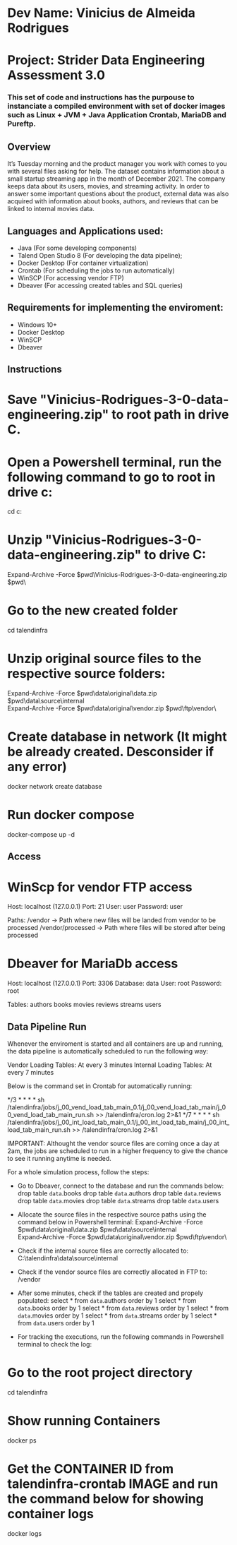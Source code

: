 # Dev Name: Vinicius de Almeida Rodrigues
# Project: Strider Data Engineering Assessment 3.0

### This set of code and instructions has the purpouse to instanciate a compiled environment with set of docker images such as Linux + JVM + Java Application Crontab, MariaDB and Pureftp.

## Overview
It’s Tuesday morning and the product manager you work with comes to you with several files asking for help. The dataset contains information about a small startup streaming app in the month of December 2021. The company keeps data about its users, movies, and streaming activity. In order to answer some important questions about the product, external data was also acquired with information about books, authors, and reviews that can be linked to internal movies data.

## Languages and Applications used:
* Java (For some developing components)
* Talend Open Studio 8 (For developing the data pipeline);
* Docker Desktop (For container virtualization)
* Crontab (For scheduling the jobs to run automatically)
* WinSCP (For accessing vendor FTP)
* Dbeaver (For accessing created tables and SQL queries)

## Requirements for implementing the enviroment:
* Windows 10+
* Docker Desktop
* WinSCP
* Dbeaver

## Instructions
  
# Save "Vinicius-Rodrigues-3-0-data-engineering.zip" to root path in drive C.

# Open a Powershell terminal, run the following command to go to root in drive c:
cd c:

# Unzip "Vinicius-Rodrigues-3-0-data-engineering.zip" to drive C:
Expand-Archive -Force $pwd\Vinicius-Rodrigues-3-0-data-engineering.zip $pwd\

# Go to the new created folder
cd talendinfra

# Unzip original source files to the respective source folders:
Expand-Archive -Force $pwd\data\original\data.zip $pwd\data\source\internal\
Expand-Archive -Force $pwd\data\original\vendor.zip $pwd\ftp\vendor\

# Create database in network (It might be already created. Desconsider if any error)
docker network create database

# Run docker compose
docker-compose up -d

## Access

# WinScp for vendor FTP access
Host: localhost (127.0.0.1)
Port: 21
User: user
Password: user

Paths: 
/vendor -> Path where new files will be landed from vendor to be processed
/vendor/processed -> Path where files will be stored after being processed

# Dbeaver for MariaDb access
Host: localhost (127.0.0.1)
Port: 3306
Database: data
User: root
Password: root

Tables: 
authors
books
movies
reviews
streams
users

## Data Pipeline Run

Whenever the enviroment is started and all containers are up and running, the data pipeline is automatically scheduled to run the following way:

Vendor Loading Tables: At every 3 minutes
Internal Loading Tables: At every 7 minutes

Below is the command set in Crontab for automatically running:

*/3 * * * * sh /talendinfra/jobs/j_00_vend_load_tab_main_0.1/j_00_vend_load_tab_main/j_00_vend_load_tab_main_run.sh >> /talendinfra/cron.log 2>&1 
*/7 * * * * sh /talendinfra/jobs/j_00_int_load_tab_main_0.1/j_00_int_load_tab_main/j_00_int_load_tab_main_run.sh >> /talendinfra/cron.log 2>&1 

IMPORTANT: Althought the vendor source files are coming once a day at 2am, the jobs are scheduled to run in a higher frequency to give the chance to see it running anytime is needed.

For a whole simulation process, follow the steps:

* Go to Dbeaver, connect to the database and run the commands below:
drop table `data`.books
drop table `data`.authors
drop table `data`.reviews
drop table `data`.movies
drop table `data`.streams
drop table `data`.users

* Allocate the source files in the respective source paths using the command below in Powershell terminal:
Expand-Archive -Force $pwd\data\original\data.zip $pwd\data\source\internal\
Expand-Archive -Force $pwd\data\original\vendor.zip $pwd\ftp\vendor\

* Check if the internal source files are correctly allocated to: C:\talendinfra\data\source\internal

* Check if the vendor source files are correctly allocated in FTP to: /vendor

* After some minutes, check if the tables are created and propely populated:
select * from `data`.authors
order by 1
select * from `data`.books
order by 1
select * from `data`.reviews
order by 1
select * from `data`.movies
order by 1
select * from `data`.streams 
order by 1
select * from `data`.users 
order by 1

* For tracking the executions, run the following commands in Powershell terminal to check the log:

# Go to the root project directory
cd talendinfra

# Show running Containers
docker ps

# Get the CONTAINER ID from talendinfra-crontab IMAGE and run the command below for showing container logs
docker logs <CONTAINER ID>


